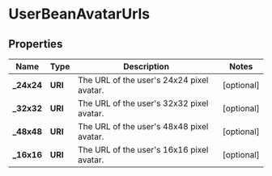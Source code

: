

# UserBeanAvatarUrls


## Properties

Name | Type | Description | Notes
------------ | ------------- | ------------- | -------------
**_24x24** | **URI** | The URL of the user&#39;s 24x24 pixel avatar. |  [optional]
**_32x32** | **URI** | The URL of the user&#39;s 32x32 pixel avatar. |  [optional]
**_48x48** | **URI** | The URL of the user&#39;s 48x48 pixel avatar. |  [optional]
**_16x16** | **URI** | The URL of the user&#39;s 16x16 pixel avatar. |  [optional]



